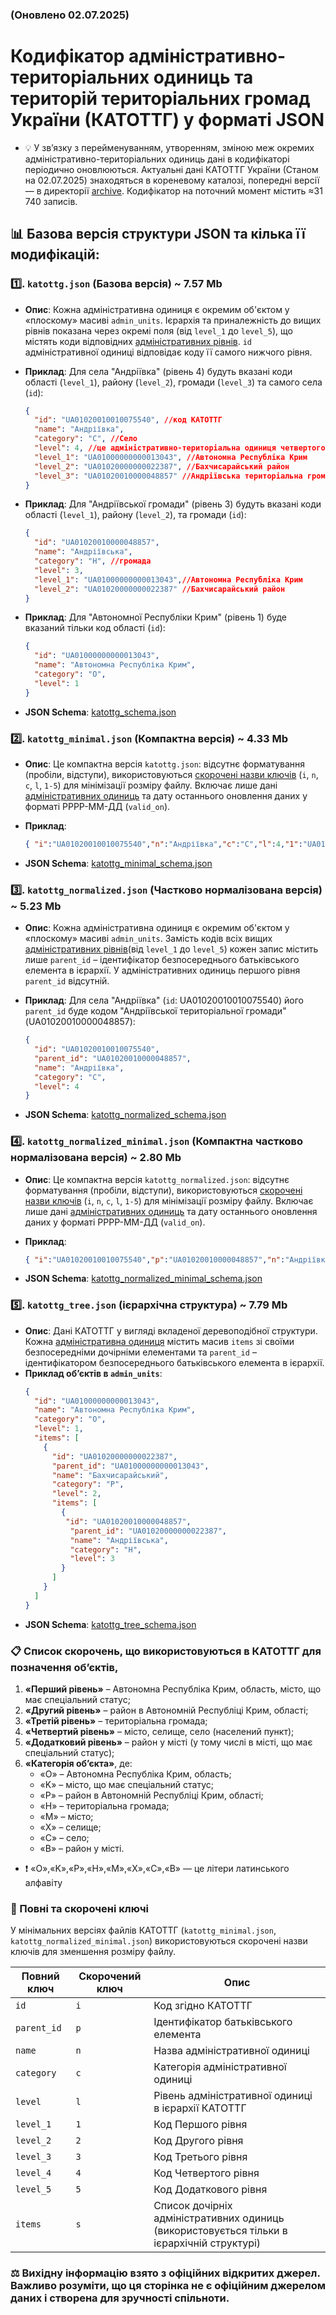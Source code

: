 ### (Оновлено 02.07.2025) 
# Кодифікатор адміністративно-територіальних одиниць та територій територіальних громад України (КАТОТТГ) у форматі JSON

* 💡 У зв’язку з перейменуванням, утворенням, зміною меж окремих адміністративно-територіальних одиниць дані в кодифікаторі періодично оновлюються. Актуальні дані КАТОТТГ України (Станом на 02.07.2025) знаходяться в кореневому каталозі, попередні версії — в директорії [archive](archive). Кодифікатор на поточний момент містить ≈31 740 записів. 

## 📊 Базова версія структури JSON та кілька її модифікацій:

### 1️⃣. `katottg.json` (Базова версія) ~ 7.57 Mb
* **Опис**: Кожна адміністративна одиниця є окремим об'єктом у «плоскому» масиві `admin_units`. Ієрархія та приналежність до вищих рівнів показана через окремі поля (від `level_1` до `level_5`), що містять коди відповідних [адміністративних рівнів](#-%D1%81%D0%BF%D0%B8%D1%81%D0%BE%D0%BA-%D1%81%D0%BA%D0%BE%D1%80%D0%BE%D1%87%D0%B5%D0%BD%D1%8C-%D1%89%D0%BE-%D0%B2%D0%B8%D0%BA%D0%BE%D1%80%D0%B8%D1%81%D1%82%D0%BE%D0%B2%D1%83%D1%8E%D1%82%D1%8C%D1%81%D1%8F-%D0%B2-%D0%BA%D0%B0%D1%82%D0%BE%D1%82%D1%82%D0%B3-%D0%B4%D0%BB%D1%8F-%D0%BF%D0%BE%D0%B7%D0%BD%D0%B0%D1%87%D0%B5%D0%BD%D0%BD%D1%8F-%D0%BE%D0%B1%D1%94%D0%BA%D1%82%D1%96%D0%B2). `id` адміністративної одиниці відповідає коду її самого нижчого рівня.
* **Приклад**: Для села "Андріївка" (рівень 4) будуть вказані коди області (`level_1`), району (`level_2`), громади (`level_3`) та самого села (`id`):

    ```json
    {
      "id": "UA01020010010075540", //код КАТОТТГ
      "name": "Андріївка",
      "category": "C", //Село
      "level": 4, //це адміністративно-територіальна одиниця четвертого рівня
      "level_1": "UA01000000000013043", //Автономна Республіка Крим
      "level_2": "UA01020000000022387", //Бахчисарайський район
      "level_3": "UA01020010000048857" //Андріївська територіальна громада
    }
    ```
* **Приклад**: Для "Андріївської громади" (рівень 3) будуть вказані коди області (`level_1`), району (`level_2`), та громади (`id`):
  
    ```json
    {
      "id": "UA01020010000048857",
      "name": "Андріївська",
      "category": "H", //громада
      "level": 3,
      "level_1": "UA01000000000013043",//Автономна Республіка Крим
      "level_2": "UA01020000000022387" //Бахчисарайський район
    }
    ```
* **Приклад**: Для "Автономної Республіки Крим" (рівень 1) буде вказаний тільки код області (`id`):
  
    ```json
    {
      "id": "UA01000000000013043",
      "name": "Автономна Республіка Крим",
      "category": "O",
      "level": 1
    }
    ```
* **JSON Schema**: [katottg_schema.json](katottg_schema/katottg_schema.json)


### 2️⃣. `katottg_minimal.json` (Компактна версія) ~ 4.33 Mb
* **Опис**: Це компактна версія `katottg.json`: відсутнє форматування (пробіли, відступи), використовуються [скорочені назви ключів](https://github.com/suprun/katottg.json/blob/main/README.md#-%D0%BF%D0%BE%D0%B2%D0%BD%D1%96-%D1%82%D0%B0-%D1%81%D0%BA%D0%BE%D1%80%D0%BE%D1%87%D0%B5%D0%BD%D1%96-%D0%BA%D0%BB%D1%8E%D1%87%D1%96) (`i`, `n`, `c`, `l`, `1-5`) для мінімізації розміру файлу. Включає лише дані [адміністративних одиниць](https://github.com/suprun/katottg.json?tab=readme-ov-file#-%D1%81%D0%BF%D0%B8%D1%81%D0%BE%D0%BA-%D1%81%D0%BA%D0%BE%D1%80%D0%BE%D1%87%D0%B5%D0%BD%D1%8C-%D1%89%D0%BE-%D0%B2%D0%B8%D0%BA%D0%BE%D1%80%D0%B8%D1%81%D1%82%D0%BE%D0%B2%D1%83%D1%8E%D1%82%D1%8C%D1%81%D1%8F-%D0%B2-%D0%BA%D0%B0%D1%82%D0%BE%D1%82%D1%82%D0%B3-%D0%B4%D0%BB%D1%8F-%D0%BF%D0%BE%D0%B7%D0%BD%D0%B0%D1%87%D0%B5%D0%BD%D0%BD%D1%8F-%D0%BE%D0%B1%D1%94%D0%BA%D1%82%D1%96%D0%B2) та дату останнього оновлення даних у форматі РРРР-ММ-ДД (`valid_on`).
* **Приклад**:
 
    ```json
    { "i":"UA01020010010075540","n":"Андріївка","c":"C","l":4,"1":"UA01000000000013043","2":"UA01020000000022387","3":"UA01020010000048857" }
    ```
* **JSON Schema**: [katottg_minimal_schema.json](katottg_schema/katottg_minimal_schema.json)


### 3️⃣. `katottg_normalized.json` (Частково нормалізована версія) ~ 5.23 Mb
* **Опис**: Кожна адміністративна одиниця є окремим об'єктом у «плоскому» масиві `admin_units`. Замість кодів всіх вищих [адміністративних рівнів](https://github.com/suprun/katottg.json/blob/main/README.md#-%D1%81%D0%BF%D0%B8%D1%81%D0%BE%D0%BA-%D1%81%D0%BA%D0%BE%D1%80%D0%BE%D1%87%D0%B5%D0%BD%D1%8C-%D1%89%D0%BE-%D0%B2%D0%B8%D0%BA%D0%BE%D1%80%D0%B8%D1%81%D1%82%D0%BE%D0%B2%D1%83%D1%8E%D1%82%D1%8C%D1%81%D1%8F-%D0%B2-%D0%BA%D0%B0%D1%82%D0%BE%D1%82%D1%82%D0%B3-%D0%B4%D0%BB%D1%8F-%D0%BF%D0%BE%D0%B7%D0%BD%D0%B0%D1%87%D0%B5%D0%BD%D0%BD%D1%8F-%D0%BE%D0%B1%D1%94%D0%BA%D1%82%D1%96%D0%B2)(від `level_1` до `level_5`) кожен запис містить лише `parent_id` – ідентифікатор безпосереднього батьківського елемента в ієрархії. У адміністративних одиниць першого рівня `parent_id` відсутній.
* **Приклад**: Для села "Андріївка" (`id`: UA01020010010075540) його `parent_id` буде кодом "Андріївської територіальної громади" (UA01020010000048857):
  
    ```json
    {
      "id": "UA01020010010075540",
      "parent_id": "UA01020010000048857",
      "name": "Андріївка",
      "category": "C",
      "level": 4
    }
    ```
* **JSON Schema**: [katottg_normalized_schema.json](katottg_schema/katottg_normalized_schema.json)


### 4️⃣. `katottg_normalized_minimal.json` (Компактна частково нормалізована версія) ~ 2.80 Mb
* **Опис**: Це компактна версія `katottg_normalized.json`: відсутнє форматування (пробіли, відступи), використовуються [скорочені назви ключів](https://github.com/suprun/katottg.json/blob/main/README.md#-%D0%BF%D0%BE%D0%B2%D0%BD%D1%96-%D1%82%D0%B0-%D1%81%D0%BA%D0%BE%D1%80%D0%BE%D1%87%D0%B5%D0%BD%D1%96-%D0%BA%D0%BB%D1%8E%D1%87%D1%96) (`i`, `n`, `c`, `l`, `1-5`) для мінімізації розміру файлу. Включає лише дані [адміністративних одиниць](https://github.com/suprun/katottg.json/blob/main/README.md#-%D1%81%D0%BF%D0%B8%D1%81%D0%BE%D0%BA-%D1%81%D0%BA%D0%BE%D1%80%D0%BE%D1%87%D0%B5%D0%BD%D1%8C-%D1%89%D0%BE-%D0%B2%D0%B8%D0%BA%D0%BE%D1%80%D0%B8%D1%81%D1%82%D0%BE%D0%B2%D1%83%D1%8E%D1%82%D1%8C%D1%81%D1%8F-%D0%B2-%D0%BA%D0%B0%D1%82%D0%BE%D1%82%D1%82%D0%B3-%D0%B4%D0%BB%D1%8F-%D0%BF%D0%BE%D0%B7%D0%BD%D0%B0%D1%87%D0%B5%D0%BD%D0%BD%D1%8F-%D0%BE%D0%B1%D1%94%D0%BA%D1%82%D1%96%D0%B2) та дату останнього оновлення даних у форматі РРРР-ММ-ДД (`valid_on`).
* **Приклад**:
  
    ```json
    { "i":"UA01020010010075540","p":"UA01020010000048857","n":"Андріївка","c":"C","l":4 }
    ```
* **JSON Schema**: [katottg_normalized_minimal_schema.json](katottg_schema/katottg_normalized_minimal_schema.json)


### 5️⃣. `katottg_tree.json` (ієрархічна структура) ~ 7.79 Mb
* **Опис**: Дані КАТОТТГ у вигляді вкладеної деревоподібної структури. Кожна [адміністративна одиниця](https://github.com/suprun/katottg.json/blob/main/README.md#-%D1%81%D0%BF%D0%B8%D1%81%D0%BE%D0%BA-%D1%81%D0%BA%D0%BE%D1%80%D0%BE%D1%87%D0%B5%D0%BD%D1%8C-%D1%89%D0%BE-%D0%B2%D0%B8%D0%BA%D0%BE%D1%80%D0%B8%D1%81%D1%82%D0%BE%D0%B2%D1%83%D1%8E%D1%82%D1%8C%D1%81%D1%8F-%D0%B2-%D0%BA%D0%B0%D1%82%D0%BE%D1%82%D1%82%D0%B3-%D0%B4%D0%BB%D1%8F-%D0%BF%D0%BE%D0%B7%D0%BD%D0%B0%D1%87%D0%B5%D0%BD%D0%BD%D1%8F-%D0%BE%D0%B1%D1%94%D0%BA%D1%82%D1%96%D0%B2) містить масив `items` зі своїми безпосередніми дочірніми елементами та `parent_id` – ідентифікатором безпосереднього батьківського елемента в ієрархії.
* **Приклад об’єктів в `admin_units`**:
    ```json
    {
      "id": "UA01000000000013043",
      "name": "Автономна Республіка Крим",
      "category": "O",
      "level": 1,
      "items": [
        {
          "id": "UA01020000000022387",
          "parent_id": "UA01000000000013043",
          "name": "Бахчисарайський",
          "category": "P",
          "level": 2,
          "items": [
            {
             "id": "UA01020010000048857",
              "parent_id": "UA01020000000022387",
              "name": "Андріївська",
              "category": "H",
              "level": 3
            }
          ]
        }
      ]
    }
    ```
* **JSON Schema**: [katottg_tree_schema.json](katottg_schema/katottg_tree_schema.json)


### 📋 Список скорочень, що використовуються в КАТОТТГ для позначення об’єктів,

1.  **«Перший рівень»** – Автономна Республіка Крим, область, місто, що має спеціальний статус;
2.  **«Другий рівень»** – район в Автономній Республіці Крим, області;
3.  **«Третій рівень»** – територіальна громада;
4.  **«Четвертий рівень»** – місто, селище, село (населений пункт);
5.  **«Додатковий рівень»** – район у місті (у тому числі в місті, що має спеціальний статус);
6.  **«Категорія об’єкта»**, де:
    * «O» – Автономна Республіка Крим, область;
    * «K» – місто, що має спеціальний статус;
    * «P» – район в Автономній Республіці Крим, області;
    * «H» – територіальна громада;
    * «M» – місто;
    * «X» – селище;
    * «C» – село;
    * «B» – район у місті.
      
* ❗ «O»,«K»,«P»,«H»,«M»,«X»,«C»,«B» — це літери латинського алфавіту


### 🔑 Повні та скорочені ключі
У мінімальних версіях файлів КАТОТТГ (`katottg_minimal.json`, `katottg_normalized_minimal.json`) використовуються скорочені назви ключів для зменшення розміру файлу.

| Повний ключ | Скорочений ключ | Опис                                           |
|-------------|-----------------|------------------------------------------------|
| `id`          | `i`               | Код згідно КАТОТТГ                             |
| `parent_id`   | `p`               | Ідентифікатор батьківського елемента           |
| `name`        | `n`               | Назва адміністративної одиниці                 |
| `category`    | `c`               | Категорія адміністративної одиниці             |
| `level`       | `l`               | Рівень адміністративної одиниці в ієрархії КАТОТТГ |
| `level_1`     | `1`               | Код Першого рівня                              |
| `level_2`     | `2`               | Код Другого рівня                              |
| `level_3`     | `3`               | Код Третього рівня                             |
| `level_4`     | `4`               | Код Четвертого рівня                           |
| `level_5`     | `5`               | Код Додаткового рівня                          |
| `items`       | `s`               | Список дочірніх адміністративних одиниць (використовується тільки в ієрархічній структурі) |

### ⚖ Вихідну інформацію взято з офіційних відкритих джерел. Важливо розуміти, що ця сторінка не є офіційним джерелом даних і створена для зручності спільноти.
